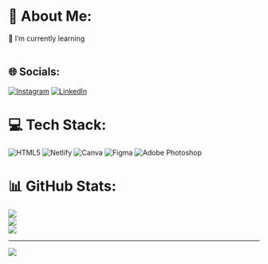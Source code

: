 # 💫 About Me:
🌱 I’m currently learning<br><br>


## 🌐 Socials:
[![Instagram](https://img.shields.io/badge/Instagram-%23E4405F.svg?logo=Instagram&logoColor=white)](https://instagram.com/slh_oz) [![LinkedIn](https://img.shields.io/badge/LinkedIn-%230077B5.svg?logo=linkedin&logoColor=white)](https://linkedin.com/in/slhoz) 

# 💻 Tech Stack:
![HTML5](https://img.shields.io/badge/html5-%23E34F26.svg?style=for-the-badge&logo=html5&logoColor=white) ![Netlify](https://img.shields.io/badge/netlify-%23000000.svg?style=for-the-badge&logo=netlify&logoColor=#00C7B7) ![Canva](https://img.shields.io/badge/Canva-%2300C4CC.svg?style=for-the-badge&logo=Canva&logoColor=white) ![Figma](https://img.shields.io/badge/figma-%23F24E1E.svg?style=for-the-badge&logo=figma&logoColor=white) ![Adobe Photoshop](https://img.shields.io/badge/adobe%20photoshop-%2331A8FF.svg?style=for-the-badge&logo=adobe%20photoshop&logoColor=white)
# 📊 GitHub Stats:
![](https://github-readme-stats.vercel.app/api?username=slhoz&theme=dark&hide_border=false&include_all_commits=false&count_private=false)<br/>
![](https://github-readme-streak-stats.herokuapp.com/?user=slhoz&theme=dark&hide_border=false)<br/>
![](https://github-readme-stats.vercel.app/api/top-langs/?username=slhoz&theme=dark&hide_border=false&include_all_commits=false&count_private=false&layout=compact)

---
[![](https://visitcount.itsvg.in/api?id=slhoz&icon=0&color=0)](https://visitcount.itsvg.in)

<!-- Proudly created with GPRM ( https://gprm.itsvg.in ) -->
